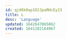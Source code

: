 ```yaml
---
id: qjd6k0ap1O2JpaRHcEy13
title: L
desc: 'Language'
updated: 1642647065062
created: 1641182164967
---
```


